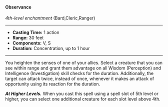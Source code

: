 #### Observance
*4th-level enchantment* (Bard,Cleric,Ranger)
___
- **Casting Time:** 1 action
- **Range:** 30 feet
- **Components:** V, S
- **Duration:** Concentration, up to 1 hour
---
You heighten the senses of one of your allies. Select a creature that you can see within range and grant them advantage on all Wisdom (Perception) and Intelligence (Investigation) skill checks for the duration. Additionally, the target can attack twice, instead of once, whenever it makes an attack of opportunity using its reaction for the duration.

***At Higher Levels.*** When you cast this spell using a spell slot of 5th level or higher, you can select one additional creature for each slot level above 4th.